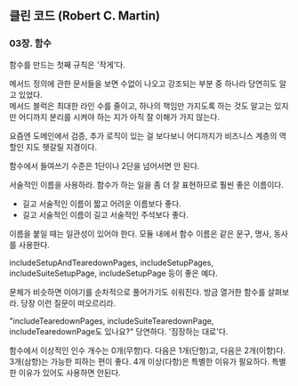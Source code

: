 ## 클린 코드 (Robert C. Martin)

### 03장. 함수

함수를 만드는 첫째 규칙은 '작게'다.

메서드 정의에 관한 문서들을 보면 수없이 나오고 강조되는 부분 중 하나라 당연히도 알고 있었다. <br/>
메서드 블럭은 최대한 라인 수를 줄이고, 하나의 책임만 가지도록 하는 것도 알고는 있지만 어디까지 분리를 시켜야 하는 지가 아직 잘 이해가 가지 않는다.

요즘엔 도메인에서 검증, 추가 로직이 있는 걸 보다보니 어디까지가 비즈니스 계층의 역할인 지도 헷갈릴 지경이다.


함수에서 들여쓰기 수준은 1단이나 2단을 넘어서면 안 된다.

서술적인 이름을 사용하라. 함수가 하는 일을 좀 더 잘 표현하므로 훨씬 좋은 이름이다.
- 길고 서술적인 이름이 짧고 어려운 이름보다 좋다.
- 길고 서술적인 이름이 길고 서술적인 주석보다 좋다.



이름을 붙일 때는 일관성이 있어야 한다.
모듈 내에서 함수 이름은 같은 문구, 명사, 동사를 사용한다.

includeSetupAndTearedownPages, includeSetupPages, includeSuiteSetupPage, includeSetupPage 등이 좋은 예다.

문체가 비슷하면 이야기를 순차적으로 풀어가기도 쉬워진다.
방금 열거한 함수를 살펴보라. 당장 이런 질문이 떠오르리라.

"includeTearedownPages, includeSuiteTearedownPage, includeTearedownPage도 있나요?" 당연하다. '짐장하는 대로'다.

함수에서 이상적인 인수 개수는 0개(무항)다. 다음은 1개(단항)고, 다음은 2개(이항)다. 3개(삼항)는 가능한 피하는 편이 좋다. 4개 이상(다항)은 특별한 이유가 필요하다. 특별한 이유가 있어도 사용하면 안된다.